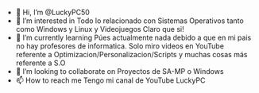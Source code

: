 - 👋 Hi, I’m @LuckyPC50
- 👀 I’m interested in  Todo lo relacionado con Sistemas Operativos tanto como Windows y Linux y Videojuegos Claro que si!
- 🌱 I’m currently learning Púes actualmente nada debido a que en mi pais no hay profesores de informatica. Solo miro videos en YouTube referente a Optimizacion/Personalizacion/Scripts y muchas cosas más referente a S.O
- 💞️ I’m looking to collaborate on Proyectos de SA-MP o Windows
- 📫 How to reach me  Tengo mi canal de YouTube LuckyPC

<!---
LuckyPC50/LuckyPC50 is a ✨ special ✨ repository because its `README.md` (this file) appears on your GitHub profile.
You can click the Preview link to take a look at your changes.
--->
